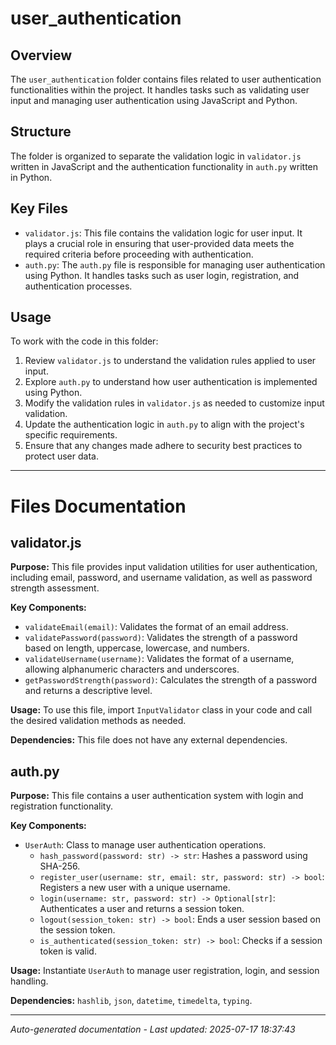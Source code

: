 # user_authentication

## Overview
The `user_authentication` folder contains files related to user authentication functionalities within the project. It handles tasks such as validating user input and managing user authentication using JavaScript and Python.

## Structure
The folder is organized to separate the validation logic in `validator.js` written in JavaScript and the authentication functionality in `auth.py` written in Python.

## Key Files
- `validator.js`: This file contains the validation logic for user input. It plays a crucial role in ensuring that user-provided data meets the required criteria before proceeding with authentication.
- `auth.py`: The `auth.py` file is responsible for managing user authentication using Python. It handles tasks such as user login, registration, and authentication processes.

## Usage
To work with the code in this folder:
1. Review `validator.js` to understand the validation rules applied to user input.
2. Explore `auth.py` to understand how user authentication is implemented using Python.
3. Modify the validation rules in `validator.js` as needed to customize input validation.
4. Update the authentication logic in `auth.py` to align with the project's specific requirements.
5. Ensure that any changes made adhere to security best practices to protect user data.

---

# Files Documentation

## validator.js

**Purpose:** This file provides input validation utilities for user authentication, including email, password, and username validation, as well as password strength assessment.

**Key Components:**
- `validateEmail(email)`: Validates the format of an email address.
- `validatePassword(password)`: Validates the strength of a password based on length, uppercase, lowercase, and numbers.
- `validateUsername(username)`: Validates the format of a username, allowing alphanumeric characters and underscores.
- `getPasswordStrength(password)`: Calculates the strength of a password and returns a descriptive level.

**Usage:** To use this file, import `InputValidator` class in your code and call the desired validation methods as needed.

**Dependencies:** This file does not have any external dependencies.

## auth.py

**Purpose:** This file contains a user authentication system with login and registration functionality.

**Key Components:**
- `UserAuth`: Class to manage user authentication operations.
  - `hash_password(password: str) -> str`: Hashes a password using SHA-256.
  - `register_user(username: str, email: str, password: str) -> bool`: Registers a new user with a unique username.
  - `login(username: str, password: str) -> Optional[str]`: Authenticates a user and returns a session token.
  - `logout(session_token: str) -> bool`: Ends a user session based on the session token.
  - `is_authenticated(session_token: str) -> bool`: Checks if a session token is valid.

**Usage:** Instantiate `UserAuth` to manage user registration, login, and session handling.

**Dependencies:** `hashlib`, `json`, `datetime`, `timedelta`, `typing`.

---
*Auto-generated documentation - Last updated: 2025-07-17 18:37:43*

